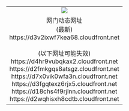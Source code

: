 ﻿<table>
  <tr></tr>
  <tr><td colspan=2 align=center><img src="https://d3v2ixwf7kea68.cloudfront.net/Up/oGate.jpg" /></td></tr>
  <tr><td colspan=2 align=center>网门动态网址<br/>(最新)
<br>https://d3v2ixwf7kea68.cloudfront.net
<br/><br/>(以下网址可能失效)
<br>https://d4hr9vubqkax2.cloudfront.net
<br>https://d2fmkgqs8atsgz.cloudfront.net
<br>https://d7x0vik0wfa3n.cloudfront.net
<br>https://d3fgqtexz6rjx5.cloudfront.net
<br>https://d18chs4f9rjlnn.cloudfront.net
<br>https://d2wqhisxh8cdtb.cloudfront.net
    </td>
  </tr>
</table>
